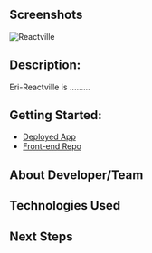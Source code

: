 ## Screenshots
![Reactville](https://i.imgur.com/qGDOTxq.png)

## Description:

Eri-Reactville is .........

## Getting Started:

- [Deployed App](https://jamie-reactville.netlify.app/)
- [Front-end Repo](https://github.com/jamieahmed/Eri-Reactville)


## About Developer/Team

## Technologies Used




## Next Steps


